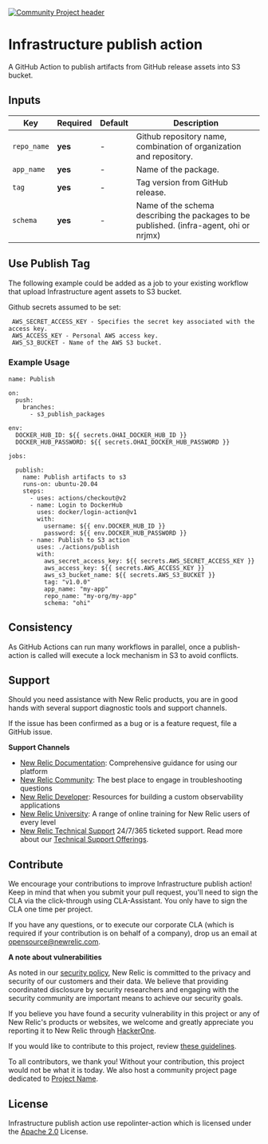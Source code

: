 [![Community Project header](https://github.com/newrelic/opensource-website/raw/master/src/images/categories/Community_Project.png)](https://opensource.newrelic.com/oss-category/#community-project)

# Infrastructure publish action

A GitHub Action to publish artifacts from GitHub release assets into S3 bucket.

## Inputs
| Key                     | Required | Default | Description |
| ---------------         | -------- | ------- | ----------- |
| `repo_name`             | **yes**  | -       | Github repository name, combination of organization and repository. |
| `app_name`              | **yes**  | -       | Name of the package. |
| `tag`                   | **yes**  | -       | Tag version from GitHub release. |
| `schema`                | **yes**  | -       | Name of the schema describing the packages to be published. (infra-agent, ohi or nrjmx) |

## Use Publish Tag

 The following example could be added as a job to your existing workflow that upload Infrastructure agent assets to S3 bucket.

 Github secrets assumed to be set:

     AWS_SECRET_ACCESS_KEY - Specifies the secret key associated with the access key.
     AWS_ACCESS_KEY - Personal AWS access key.
     AWS_S3_BUCKET - Name of the AWS S3 bucket.

### Example Usage

    name: Publish

    on:
      push:
        branches:
          - s3_publish_packages

    env:
      DOCKER_HUB_ID: ${{ secrets.OHAI_DOCKER_HUB_ID }}
      DOCKER_HUB_PASSWORD: ${{ secrets.OHAI_DOCKER_HUB_PASSWORD }}

    jobs:

      publish:
        name: Publish artifacts to s3
        runs-on: ubuntu-20.04
        steps:
          - uses: actions/checkout@v2
          - name: Login to DockerHub
            uses: docker/login-action@v1
            with:
              username: ${{ env.DOCKER_HUB_ID }}
              password: ${{ env.DOCKER_HUB_PASSWORD }}
          - name: Publish to S3 action
            uses: ./actions/publish
            with:
              aws_secret_access_key: ${{ secrets.AWS_SECRET_ACCESS_KEY }}
              aws_access_key: ${{ secrets.AWS_ACCESS_KEY }}
              aws_s3_bucket_name: ${{ secrets.AWS_S3_BUCKET }}
              tag: "v1.0.0"
              app_name: "my-app"
              repo_name: "my-org/my-app"
              schema: "ohi"


## Consistency

As GitHub Actions can run many workflows in parallel, once a publish-action is called will execute a lock mechanism in S3 to avoid conflicts.

## Support

Should you need assistance with New Relic products, you are in good hands with several support diagnostic tools and support channels.

If the issue has been confirmed as a bug or is a feature request, file a GitHub issue.

**Support Channels**

* [New Relic Documentation](https://docs.newrelic.com): Comprehensive guidance for using our platform
* [New Relic Community](https://discuss.newrelic.com/c/support-products-agents/new-relic-infrastructure): The best place to engage in troubleshooting questions
* [New Relic Developer](https://developer.newrelic.com/): Resources for building a custom observability applications
* [New Relic University](https://learn.newrelic.com/): A range of online training for New Relic users of every level
* [New Relic Technical Support](https://support.newrelic.com/) 24/7/365 ticketed support. Read more about our [Technical Support Offerings](https://docs.newrelic.com/docs/licenses/license-information/general-usage-licenses/support-plan).

## Contribute

We encourage your contributions to improve Infrastructure publish action! Keep in mind that when you submit your pull request, you'll need to sign the CLA via the click-through using CLA-Assistant. You only have to sign the CLA one time per project.

If you have any questions, or to execute our corporate CLA (which is required if your contribution is on behalf of a company), drop us an email at opensource@newrelic.com.

**A note about vulnerabilities**

As noted in our [security policy](../../security/policy), New Relic is committed to the privacy and security of our customers and their data. We believe that providing coordinated disclosure by security researchers and engaging with the security community are important means to achieve our security goals.

If you believe you have found a security vulnerability in this project or any of New Relic's products or websites, we welcome and greatly appreciate you reporting it to New Relic through [HackerOne](https://hackerone.com/newrelic).

If you would like to contribute to this project, review [these guidelines](./CONTRIBUTING.md).

To all contributors, we thank you!  Without your contribution, this project would not be what it is today.  We also host a community project page dedicated to [Project Name](<LINK TO https://opensource.newrelic.com/projects/... PAGE>).

## License
Infrastructure publish action use repolinter-action which is licensed under the [Apache 2.0](http://apache.org/licenses/LICENSE-2.0.txt) License.